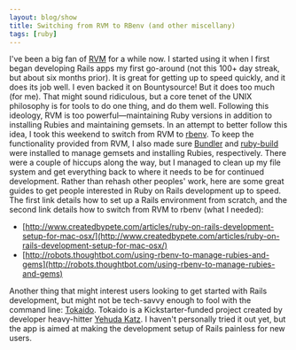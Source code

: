 ```yaml
---
layout: blog/show
title: Switching from RVM to RBenv (and other miscellany)
tags: [ruby]
---
```


I've been a big fan of [RVM](http://rvm.io) for a while now. I started using it when I first began developing Rails apps my first go-around (not this 100+ day streak, but about six months prior). It is great for getting up to speed quickly, and it does its job well. I even backed it on Bountysource! But it does too much (for me). That might sound ridiculous, but a core tenet of the UNIX philosophy is for tools to do one thing, and do them well. Following this ideology, RVM is too powerful—maintaining Ruby versions in addition to installing Rubies and maintaining gemsets. In an attempt to better follow this idea, I took this weekend to switch from RVM to [rbenv](http://rbenv.org). To keep the functionality provided from RVM, I also made sure [Bundler](http://bundler.io) and [ruby-build](https://github.com/sstephenson/ruby-build) were installed to manage gemsets and installing Rubies, respectively. There were a couple of hiccups along the way, but I managed to clean up my file system and get everything back to where it needs to be for continued development. Rather than rehash other peoples' work, here are some great guides to get people interested in Ruby on Rails development up to speed. The first link details how to set up a Rails environment from scratch, and the second link details how to switch from RVM to rbenv (what I needed):

- [http://www.createdbypete.com/articles/ruby-on-rails-development-setup-for-mac-osx/](http://www.createdbypete.com/articles/ruby-on-rails-development-setup-for-mac-osx/)
- [http://robots.thoughtbot.com/using-rbenv-to-manage-rubies-and-gems](http://robots.thoughtbot.com/using-rbenv-to-manage-rubies-and-gems)

Another thing that might interest users looking to get started with Rails development, but might not be tech-savvy enough to fool with the command line: [Tokaido](https://github.com/tokaido/tokaidoapp). Tokaido is a Kickstarter-funded project created by developer heavy-hitter [Yehuda Katz](http://yehudakatz.com/). I haven't personally tried it out yet, but the app is aimed at making the development setup of Rails painless for new users.
